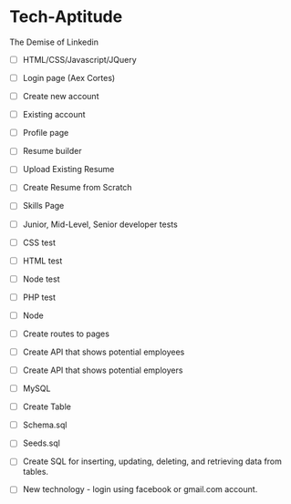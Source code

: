 # Tech-Aptitude
The Demise of Linkedin


- [ ] HTML/CSS/Javascript/JQuery
- [ ] Login page (Aex Cortes)
- [ ] Create new account
- [ ] Existing account
- [ ] Profile page
- [ ] Resume builder
- [ ] Upload Existing Resume
- [ ] Create Resume from Scratch
- [ ] Skills Page
- [ ] Junior, Mid-Level, Senior developer tests
- [ ] CSS test
- [ ] HTML test
- [ ] Node test
- [ ] PHP test

- [ ] Node
- [ ] Create routes to pages
- [ ] Create API that shows potential employees
- [ ] Create API that shows potential employers

- [ ] MySQL
- [ ] Create Table
- [ ] Schema.sql
- [ ] Seeds.sql
- [ ] Create SQL for inserting, updating, deleting, and retrieving data from tables.

- [ ] New technology - login using facebook or gmail.com account.
